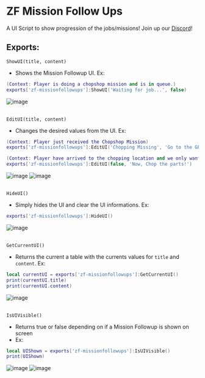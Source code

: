 # ZF Mission Follow Ups
A UI Script to show progression of the jobs/missions!
Join up our [Discord]([https://discord.gg/FdbnkuhnkS)!

## Exports:
`ShowUI(title, content)`
- Shows the Mission Followup UI.
Ex:
```lua
(Context: Player is doing a chopshop mission and is in queue.)
exports['zf-missionfollowups']:ShowUI('Waiting for job...', false)
```
![image](https://github.com/zf-labo/zf-missionfollowups/assets/48424078/62d8bb14-d103-42b4-8fd9-a68c0e6b9a4f)
</br></br>

`EditUI(title, content)`
- Changes the desired values from the UI.
Ex:
```lua
(Context: Player just received the Chopshop Mission)
exports['zf-missionfollowups']:EditUI('Chopping Missing', 'Go to the GPS Location marked on your Map.')

(Context: Player have arrived to the chopping location and we only want to change the content and not the title "Chopping Mission".)
exports['zf-missionfollowups']:EditUI(false, 'Now, Chop the parts!')
```
![image](https://github.com/zf-labo/zf-missionfollowups/assets/48424078/1e7f7491-c30f-4c4a-b368-ac18ad1ae745)
![image](https://github.com/zf-labo/zf-missionfollowups/assets/48424078/cc4daa40-6297-4422-ac4a-11861ee681fb)
</br></br>

`HideUI()`
- Simply hides the UI and clear the UI informations.
Ex:
```lua
exports['zf-missionfollowups']:HideUI()
```
![image](https://github.com/zf-labo/zf-missionfollowups/assets/48424078/cdc6c7c5-1933-48a3-be7e-75697e2a52d6)
</br></br>

`GetCurrentUI()`
- Returns the current a table with the currents values for `title` and `content`.
Ex:
```lua
local currentUI = exports['zf-missionfollowups']:GetCurrentUI()
print(currentUI.title)
print(currentUI.content)
```
![image](https://github.com/zf-labo/zf-missionfollowups/assets/48424078/5191f8e5-fc21-4efd-a19a-77dbf3a2a3bb)
</br></br>

`IsUIVisible()`
- Returns true or false depending on if a Mission Followup is shown on screen
- Ex:
```lua
local UIShown = exports['zf-missionfollowups']:IsUIVisible()
print(UIShown)
```
![image](https://github.com/zf-labo/zf-missionfollowups/assets/48424078/c79f55c2-5b0f-400e-b9e1-5da19476d3de)
![image](https://github.com/zf-labo/zf-missionfollowups/assets/48424078/83df049e-c838-474f-9425-e17d1bc61640)

